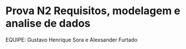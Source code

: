 # Prova N2 Requisitos, modelagem e analise de dados
EQUIPE: Gustavo Henrique Sora e Alexsander Furtado
